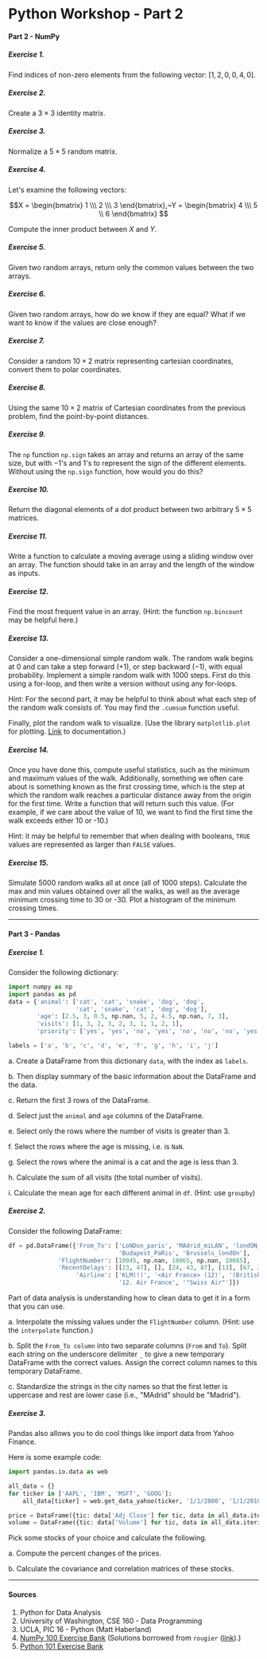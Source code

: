 # Python Workshop - Part 2

#### Part 2 - NumPy 

##### Exercise 1. 

Find indices of non-zero elements from the following vector: $[1,2,0,0,4,0]$. 

##### Exercise 2. 

Create a $3 \times 3$ identity matrix. 

##### Exercise 3. 

Normalize a $5\times5$ random matrix. 

##### Exercise 4. 

Let's examine the following vectors: 

$$X = \begin{bmatrix} 1 \\\ 2 \\\ 3 \end{bmatrix},~Y = \begin{bmatrix} 4 \\\ 5 \\  6 \end{bmatrix}  $$

Compute the inner product between $X$ and $Y$. 

##### Exercise 5. 

Given two random arrays, return only the common values between the two arrays.

##### Exercise 6.

Given two random arrays, how do we know if they are equal? What if we want to know if the values are close enough? 

##### Exercise 7.

Consider a random $10 \times 2$ matrix representing cartesian coordinates, convert them to polar coordinates.

##### Exercise 8. 

Using the same $10 \times 2$ matrix of Cartesian coordinates from the previous problem, find the point-by-point distances.

##### Exercise 9. 

The `np` function `np.sign` takes an array and returns an array of the same size, but with $-1$'s and $1$'s to represent the sign of the different elements. Without using the `np.sign` function, how would you do this? 

##### Exercise 10.

Return the diagonal elements of a dot product between two arbitrary $5 \times 5$ matrices.

##### Exercise 11. 

Write a function to calculate a moving average using a sliding window over an array. The function should take in an array and the length of the window as inputs. 

##### Exercise 12. 

Find the most frequent value in an array. (Hint: the function `np.bincount` may be helpful here.)

##### Exercise 13. 

Consider a one-dimensional simple random walk. The random walk begins at 0 and can take a step forward ($+1$), or step backward ($-1$), with equal probability. Implement a simple random walk with $1000$ steps. First do this using a for-loop, and then write a version without using any for-loops. 

Hint: For the second part, it may be helpful to think about what each step of the random walk consists of. You may find the `.cumsum` function useful. 

 Finally, plot the random walk to visualize. (Use the library `matplotlib.plot` for plotting. [Link](https://matplotlib.org/) to documentation.)

##### Exercise 14. 

Once you have done this, compute useful statistics, such as the minimum and maximum values of the walk. Additionally, something we often care about is something known as the first crossing time, which is the step at which the random walk reaches a particular distance away from the origin for the first time. Write a function that will return such this value. (For example, if we care about the value of 10, we want to find the first time the walk exceeds either 10 or -10.) 

Hint: it may be helpful to remember that when dealing with booleans, `TRUE` values are represented as larger than `FALSE` values. 

##### Exercise 15. 

Simulate 5000 random walks all at once (all of 1000 steps). Calculate the max and min values obtained over all the walks, as well as the average minimum crossing time to 30 or -30. Plot a histogram of the minimum crossing times.

------

#### Part 3 - Pandas

##### Exercise 1. 

Consider the following dictionary: 

```python
import numpy as np
import pandas as pd
data = {'animal': ['cat', 'cat', 'snake', 'dog', 'dog', 
                   'cat', 'snake', 'cat', 'dog', 'dog'],
        'age': [2.5, 3, 0.5, np.nan, 5, 2, 4.5, np.nan, 7, 3],
        'visits': [1, 3, 2, 3, 2, 3, 1, 1, 2, 1],
        'priority': ['yes', 'yes', 'no', 'yes', 'no', 'no', 'no', 'yes', 'no', 'no']}

labels = ['a', 'b', 'c', 'd', 'e', 'f', 'g', 'h', 'i', 'j']
```

a. Create a DataFrame from this dictionary `data`, with the index as `labels`. 

b. Then display summary of the basic information about the DataFrame and the data. 

c. Return the first 3 rows of the DataFrame.

d. Select just the `animal` and `age` columns of the DataFrame. 

e. Select only the rows where the number of visits is greater than 3.

f. Select the rows where the age is missing, i.e. is `NaN`.

g. Select the rows where the animal is a cat and the age is less than 3.

h. Calculate the sum of all visits (the total number of visits).

i. Calculate the mean age for each different animal in `df`. (Hint: use `groupby`)



##### Exercise 2. 

Consider the following DataFrame: 

```python 
df = pd.DataFrame({'From_To': ['LoNDon_paris', 'MAdrid_miLAN', 'londON_StockhOlm', 
                               'Budapest_PaRis', 'Brussels_londOn'],
              'FlightNumber': [10045, np.nan, 10065, np.nan, 10085],
              'RecentDelays': [[23, 47], [], [24, 43, 87], [13], [67, 32]],
                   'Airline': ['KLM(!)', '<Air France> (12)', '(British Airways. )', 
                               '12. Air France', '"Swiss Air"']})
```

Part of data analysis is understanding how to clean data to get it in a form that you can use. 

a. Interpolate the missing values under the `FlightNumber` column. (Hint: use the `interpolate` function.)

b. Split the `From_To column` into two separate columns (`From` and `To`). Split each string on the underscore delimiter `_` to give a new temporary DataFrame with the correct values. Assign the correct column names to this temporary DataFrame.

c. Standardize the strings in the city names so that the first letter is uppercase and rest are lower case (i.e., "MAdrid" should be "Madrid").

##### Exercise 3. 

Pandas also allows you to do cool things like import data from Yahoo Finance. 

Here is some example code:

```python
import pandas.io.data as web

all_data = {}
for ticker in ['AAPL', 'IBM', 'MSFT', 'GOOG']:
	all_data[ticker] = web.get_data_yahoo(ticker, '1/1/2000', '1/1/2010')

price = DataFrame({tic: data['Adj Close'] for tic, data in all_data.iteritems()})
volume = DataFrame({tic: data['Volume'] for tic, data in all_data.iteritems()})
```

Pick some stocks of your choice and calculate the following. 

a. Compute the percent changes of the prices. 

b. Calculate the covariance and correlation matrices of these stocks. 

------

#### Sources

1. Python for Data Analysis 
2. University of Washington, CSE 160 - Data Programming
3. UCLA, PIC 16 - Python (Matt Haberland)
4. [NumPy 100 Exercise Bank](https://www.machinelearningplus.com/python/101-numpy-exercises-python/) (Solutions borrowed from `rougier` ([link](https://github.com/rougier/numpy-100)).)
5. [Python 101 Exercise Bank](https://www.machinelearningplus.com/python/101-pandas-exercises-python/) 
